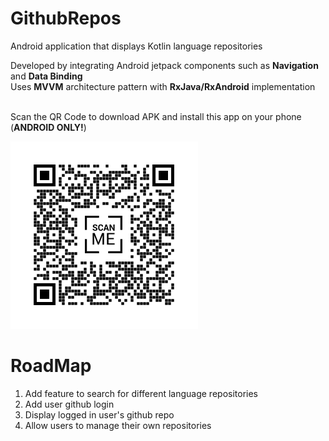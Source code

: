 # GithubRepos
Android application that displays Kotlin language repositories 

Developed by integrating Android jetpack components such as <b>Navigation</b> and <b>Data Binding</b><br>
Uses <b>MVVM</b> architecture pattern with <b>RxJava/RxAndroid</b> implementation<br><br>

Scan the QR Code to download APK and install this app on your phone (<b>ANDROID ONLY!</b>)<br>

![QR Code for downloading APK](https://raw.githubusercontent.com/adeelshehzad/GithubRepos/master/apk/QR%20Code.png)

# RoadMap
1) Add feature to search for different language repositories
2) Add user github login 
3) Display logged in user's github repo
4) Allow users to manage their own repositories
